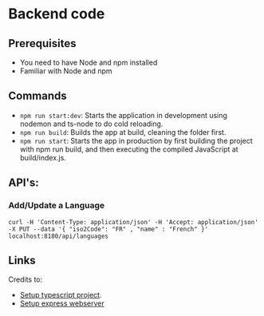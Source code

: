 # Backend code

## Prerequisites
- You need to have Node and npm installed
- Familiar with Node and npm

## Commands
- `npm run start:dev`: Starts the application in development using nodemon and ts-node to do cold reloading.
- `npm run build`: Builds the app at build, cleaning the folder first.
- `npm run start`: Starts the app in production by first building the project with npm run build, and then executing the compiled JavaScript at build/index.js.

## API's:

### Add/Update a Language
`curl -H 'Content-Type: application/json' -H 'Accept: application/json' -X PUT --data '{ "iso2Code": "FR" , "name" : "French" }' localhost:8180/api/languages`

## Links
Credits to:
 - [Setup typescript project](https://khalilstemmler.com/blogs/typescript/node-starter-project/).
 - [Setup express webserver](https://www.digitalocean.com/community/tutorials/setting-up-a-node-project-with-typescript)
